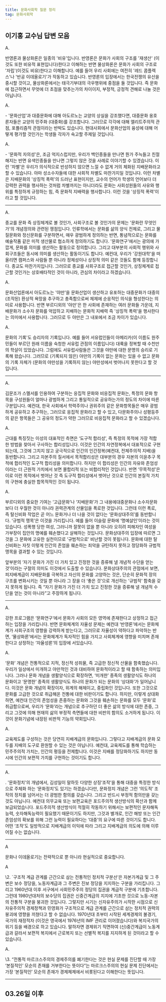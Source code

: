 ```yaml
---
title: 문화사회학 질문 정리
tag: 문화사회학
---
```






## 이기홍 교수님 답변 모음

A.

반영론과 물상화론은 일종의 '비유'입니다. 반영론은 문화가 사회의 구조를 '재생산' (이것도 또한 비유적 표현입니다)한다고 이해하는 반면 물상화론은 문화가 사회의 구조로 '자립'(이것도 비유)한다고 이해합니다. 예를 들어 우리 사회에는 여전히 '레드 콤플렉스'나 '반공 이데올로기'가 작동하고 있습니다. 반영론의 입장에서는 한국전쟁의 유산을 중시할 것이고, 물상화론에서는 태극기부대의 극우행위에 중점을 둘 것입니다. 즉 문화에 접근하면서 무엇에 더 초점을 맞추는가의 차이이지, 부정적, 긍정적 견해로 나눌 것은 아닙니다.

A.

\- '문화산업'과 대중문화에 대해 아도르노는 교양의 상실을 강조했다면, 대중문화 옹호론자들은 교양의 민주화 (대중화)를 강조합니다. 그러므로 각각에 대해 엘리트주의적 관점, 포퓰리즘적 관점이라는 반박도 있습니다. 현대사회에서 문화산업의 융성에 대해 어떻게 평가할 것인가는 학생들 각자가 숙고할 주제일 것입니다.

A.

\- '문화적 자의성'은, 조금 억지스럽지만, 우리가 백인종들을 만나면 뭔가 주늑들고 친절해지는 반면 유색인종들을 만나면 그렇지 않은 것을 사례로 이야기할 수 있겠습니다. 이런 '차별'은 우리가 의식적으로 반성하지 않으면 느낄 수 없게 거의 체화된 지배문화라고 할 수 있습니다. 아마 성소수자들에 대한 사회적 차별도 마찬가지일 것입니다. 이런 차별은 지배문화의 '상징적 폭력'의 드러난 표현이지만, 교수의 언어가 학생의 언어보다 더 강력한 권력을 행사하는 것처럼 차별까지는 아니더라도 문화는 사회성원들의 사유와 행위를 특정하게 규정하는 힘, 즉 문화적 지배력을 행사합니다. 이런 것을 '상징적 폭력'이라고 할 것입니다.

---

A.

종교를 문화 즉 상징체계로 볼 것인가, 사회구조로 볼 것인가의 문제는 '문화란 무엇인가'의 개념정의와 관련된 쟁점입니다. 인류학에서는 문화를 삶의 양식 전체로, 그리고 물질문화와 정신문화를 구분하면서, 매우 광범하게 정의하는 반면, 통념적으로는 문화를 예술작품 같은 미적 생산물로 협소하게 정의하기도 합니다. '문화연구'에서는 광의에 가깝게, 문화를 의미를 생산하는 활동으로 정의합니다. 그리고 대부분의 사회적 행위와 사회구조들은 동시에 의미를 생산하는 활동이기도 합니다. 예컨대, 우리가 '강원대학'을 떠올리면 캠퍼스와 사람들 뿐 아니라 정체성이나 상징적 의미 같은 것들도 함께 등장합니다. 종교도 마찬가지입니다. 그러므로 종교를 사회구조로 접근할 것인가, 상징체계로 접근할 것인가는 상호배타적인 것이 아니라, 관심의 차이라고 하겠습니다.

A.

문화산업론에서 아도르노는 '야만'을 문화산업이 생산하고 유포하는 대중문화가 대중의 (조작된) 환상적 욕망을 추구하고 총족함으로써 체제에 순응적인 의식을 형성한다는 의미로 사용합니다. 반면 부르디외의 '야만'은 한 사회에 존재하는 여러 문화들 가운데, 지배문화가 소수자 문화를 억압하고 지배하는 문화적 지배력 즉 '상징적 폭력'을 행사한다는 의미에서 사용합니다. 그러므로 두 야만은 그 내포에서 조금 차이가 있습니다.

A.

문화의 기록'도 승리자의 기록입니다. 예를 들어 서유럽인들이 아메리카(이 이름도 원주민들이 부르던 원래 이름을 숙청한 서유럽 관점의 이름입니다) 대륙을 정복할 때 수천만의 학살이 있었습니다. 그럼에도 서유럽사람들은 그것을 야만에 대한 문명의 승리로 기록해 왔습니다. 그러므로 (기록되지 않은) 야만의 기록이 없는 문화는 있을 수 없고 문화의 기록 자체가 (문화의 야만성을 기록하지 않는) 야만성에서 벗어나지 못한다고 할 것입니다.

---

A.

김문조가 스멜서를 인용하여 구분하는 응집적 문화와 비응집적 문화는, 특정의 문화 항목을 구성원들이 얼마나 광범하게 그리고 통일적으로 공유하는가의 정도의 차이에 따른 구분입니다. 예컨대, 한국 사회에서 학력주의나 권위주의 같은 문화항목들은 매우 광범하게 공유하고 추구하는, 그러므로 응집적 문화라고 할 수 있고, 다문화주의나 성평등주의 같은 항목들은 그 공유의 정도가 약한 그러므로 비응집적 문화라고 할 수 있겠습니다.

A.

근대를 특징짓는 이성의 대표적인 측면은 ‘도구적 합리성’, 즉 특정의 목적에 가장 적합한 방법을 찾아서 구사하는 합리성입니다. 이것은 인간의 자연정복에서 대표적으로 구현되는데, 그것에 그치지 않고 궁극적으로 인간의 인간정복(예컨대, 전체주의적 지배)을 동반합니다. 그리고 자본주의 질서에서 목적합리성은 대부분의 경우 자본의 이윤추구 목적에 합리적인 도구적 합리성을 의미합니다. 하지만 이 합리성은 인간의 자유와 존엄성이라는 더 근원적 가치에서 보면 몰합리적 또는 비합리적인 것입니다. 반면 ‘무목적성’은 이로 이런 목적에서 벗어난 것 즉 도구적 합리성에서 벗어난 것으로 인간의 본질적 가치의 구현에 충실한 합목적적인 것이 됩니다.

A.

부르디외의 중요한 기여는 ‘고급문화’나 ‘지배문화’가 그 내용에대중문화나 소수자문화보다 더 우월한 것이 아니라 권력관계의 산물임을 폭로한 것입니다. 그런데 이런 폭로, 즉 탈신비화 작업은 곧 어느 문화거나 더 나을 것이 없다는 ‘문화상대주의’를 동반합니다. ‘규범적 맹목’은 이것을 가리킵니다. 예를 들어 이슬람 문화에 ‘명예살인’이라는 것이 있습니다. 성폭행 당한 여성, 그러니까 잘못이 없을 뿐 아니라 오히려 피해자인 여성을 가부장이 집안의 명예를 훼손했다고 살해하는 것입니다. 문화상대주의 입장에 따르면 그것을 그 문화에 고유한 실천이므로 ‘규범적으로’ 비난할 것이 못됩니다. 문화에 대한 탈신비화는 자칫 이렇게 인간의 존엄을 훼손하는 죄악을 규탄하지 못하고 정당화하 규범적 맹목을 결과할 수 있는 것입니다.

앞부분의 ‘자기 문화가 가진 더 가치 있고 진정한 것을 증류해 낼 개념적 수단을 얻는 것’이라는 구절의 의미도 이것에서 도출할 수 있습니다. 문화상대주의의 관점에서 보면, 피지배계급이 지배문화를 극복하고 자신의 문화를 고양하는 것은, 단순히 문화적 장의 구조를 변화시키는 것일 뿐 아니라 그 장을 더 ‘좋은 것’으로 개선하는 ‘규범적’ 함축을 갖지 못하게 됩니다. 즉 “자기 문화가 가진 더 가치 있고 진정한 것을 증류해 낼 개념적 수단을 얻는 것이 아니라”고 주장하게 됩니다.

---

A.

강한 프로그램은 ‘문화연구’에서 문화가 사회의 모든 영역에 존재한다고 상정하고 접근하는 입장을 가리킵니다. 반면 문화체계의 자율성 문제는 예컨대 ‘반영론’에서는 문화체계가 사회구조의 영향을 강력하게 받는다고, 그러므로 자율성이 약하다고 파악하는 반면, ‘물상화론’에서는 문화체계가 독자적인 힘을 가지고 사회체계에 영향을 미치며 존재한다고 상정하는 ‘자율성론’의 입장에 서있습니다.

A.

 ‘문화’ 개념은 전통적으로 지적, 정신적 성취물, 즉 고급한 정신적 산물을 함축했습니다. 우리가 일상에서 미개하고 야만적인 것과 대비하여 문화적이라고 할 때 함축하는 의미입니다. 그러나 문화 개념을 생활양식으로 확장하면, ‘미개한’ 종족의 생활양식도 하나의 문화이고 ‘문명한’ 종족의 생활양식도 하나의 문화가 되는 문화의 ‘상대화’가 일어납니다. 이것은 문화 개념의 확장이자, 위계의 해체이고, 중립화인 것입니다. 또한 그것으로 문화를 고급한 것으로 취급해온 전통에 대한 비판이기도 합니다. 하지만, 이렇게 상대화하면, 예컨대 인간의 존엄성을 존중하는 문화와 그것을 훼손하는 문화를 모두 ‘문화’로 취급함으로써, 우리가 ‘문화’라는 개념으로 추구하던 더 좋은 삶의 방식에 대한 존중, 그리고 그것에 의해 현재의 삶의 부정적 측면들에 대한 비판의 함의도 소거하게 됩니다. 이것이 문화기념에 내장된 비판적 기능의 약회입니다.

A.

교육제도를 구성하는 것은 당연히 지배계급의 문화입니다. 그렇다고 지배계급의 문화 모두를 지배의 도구로 환원할 수 있는 것은 아닙니다. 예컨대, 교육제도를 통해 학습하는 민주주의적 가치는, 인간의 평등을 전제합니다. 이것은 지배를 정당화하기도 하지만 동시에 인간의 보편적 가치를 구현하는 것이기도 합니다.

---

A.

. '문화정치'의 개념에서, 김성일이 말하듯 다양한 상징‘조작’을 통해 대중을 특정한 방식으로 주체화 하는 ‘문화정치’도 있기는 하겠습니다만, 문화정치 개념은 그런 ‘의도적’ 조작의 정치를 넘어서는 더 광범한 함의를 갖습니다. 그리고 반드시 부정적 함의만을 갖는 것도 아닙니다. 예컨대 의무교육 또는 보편교육은 포드주의적 생산방식의 확산과 함께 보급되었습니다. 포드주의적 생산방식이 적절히 작동하기 위해서는 보편적인 문자해독능력, 숫자해독능력이 필요했기 때문이기도 하지만, 그것과 별개로, 인간 해방 또는 인간 존엄성의 확보를 위해 그런 능력이 필요하다는 ‘대중’의 요구에 따른 것이기도 합니다. 어떤 ‘조작’도 일방적으로 지배계급의 이익에 따라 그리고 지배계급의 의도에 의해 이루어질 수는 없습니다.

---

A

 문화나 이데올로기는 전략적으로 뿐 아니라 현실적으로 중요합니다.

A

 \2. `구조적 계급 관계를 근간으로 삼는 전통적인 정치적 구분선‘은 자본가계급 및 그 주변은 보수 정당을, 노동자계급과 그 주변은 진보 정당을 지지하는 구분을 가리킵니다. 그리고 1960년대 이후 서구에서 사회민주주의 정당의 집권을 계급적 구분에 기초합니다. 그런데 1980년대처의 보수당의 집권은 신중간계급의 지지에 기초한 것으로 노동-자본의 전통적 구분을 붕괴한 것입니다. 그렇지만 시기는 신자유주의가 시작한 시점으로 신자유주의적 경제정책과 민영화가 구조적으로 계급 관계를 근간으로 삼는 정치적 권력의 붕괴에 영향을 끼쳤다고 할 수 없습니다. 1970년대 초부터 시작된 세계경제의 불경기, 국가의 재정적자 (이것은 영국에서 1976년의 IMF 관리로 이어졌습니다)와 복지국가의 위기 등을 배경으로 하고 있습니다. 말하자면 경제위기 직면하여 (신)중간계급이 노동계급과 갈라서 보편적 복지에서 근로복지 또는 선별적 복지를 지지하게 된 것이라고 할 수 있습니다.

A.

 \3. “전통적 마르크스주의의 경제주의를 폐기한다는 것은 현실 문제를 진단할 때 가장 ‘본질적인’ 모순의 존재를 거부한다는 뜻이다”는 마르크스주의의 현실 문제 진단에서는 가장 ‘본질적인’ 모순의 존재가 경제체제에서 비롯된다고 이해한다는 뜻입니다.

 

---

## 03.26일 이후


